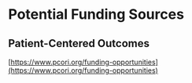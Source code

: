 # Potential Funding Sources

## Patient-Centered Outcomes
[https://www.pcori.org/funding-opportunities](https://www.pcori.org/funding-opportunities)


